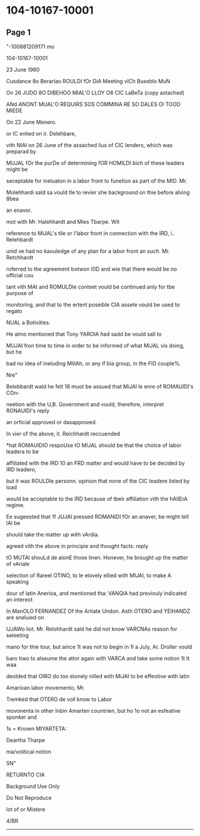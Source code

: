 # 104-10167-10001

## Page 1

"-100881209171 mo

104-10167-10001

23 June 1960

Cusdance 8o BerarIao ROULDI fOr DiA Meeting vICh Buseblo MuN

On 26 JUDO 8O DIBEHOO MIAL'O LLOY O8 CIC LaBeTa (copy astached)

ANd ANONT MUAL'O REQUIRS SOS COMMINA RE SO DALES OI TOOD MIEDE

On 22 June Menero.

or IC enlied on ir. Delehbare,

vith NIAl on 26 June of the assached lius of CIC lenders, which was preparad by

MUJAL fOr the purDe of determining fOR HOMILDI bich of these leaders might be

seceptable for ineluaton in a labor front to funetion as part of the MID. Mr.

Molehhardi sald sa vould tle to revier she background on thie before alving 8bea

an enavor.

mot with Mr. Halehhardt and Mies Tbarpe. Wit

reference to MiJAL's tile or l'labor front in connection with the IRD, i.. Relehbardt

unid ve had no kaouledge of any plan for a labor front an such. Mr. Retchhardt

roferred to the agreement botwon I0D and wie that there would be no official cou

tant vith MAt and ROMULDIe conteet vould be continued anly for tbe purpose of

monitoring, and that to the ertent poseible CIA assete vould be used to regato

NUAL a Botivities.

He almo mentioned that Tony YAROIA had sadd be vould sall to

MUJAI fron time to time in order to be informed of what MiJAL vis doing, but he

bad no idea of ineluding MillAh, or any if bia group, in the FID couple%.

Nre"

Belebbardt wald he felt 18 muot be assued that MiJAl le enre of ROMAUIDI's COn-

neetion with the U,B. Government and vould, therefore, interpret RONAUlDI's reply

an orficial approved or dasapproved.

In vier of the above, it. Reichhardt reccuended

*hat ROMAUIDIO respoUse tO MIJAL should be that the cholce of labor leadera to be

affiliated with the IRD 10 an FRD matter and would have to be decided by IRD leadero,

but it was ROULDIe personn. opinion that none of the CIC leadere listed by load

would be acceptable to the IRD because of tbeir affiliation vith the hAIlErA regime.

Ee sugeested that 1f JUJAl pressed ROMANIDI fOr an anaver, be might tell lAl be

should take the matter up with vArdia.

agreed vith the above in principie and thought facts: reply

tO MUTAl shouLd de alonE those linen. Honever, he brought up the matter of vAriale

selection of Rareel OTINO, to le elovely ellied with MIJAl, to make A speaking

dour of latin Anerioa, and mentioned tha: VANQlA had previouly indicated an intereot

In ManOLO FERNANDEZ Of the Artiate Undon. Asth OTERO and YElHANDZ are sneluied on

IJJAWo liot. Mr. Relohhardt sald he did not know VARCNAs reason for seleeting

mano for thie tour, but aince 1t was not to begin in 1l a July, Ar. Droller vould

baro tiwo to alseume the attor again with VARCA and take some notion 1t It waa

deolded that OIRO do too elonely nilled with MiJAl to be effeotive with latin

Amarioan labor movemento, Mr.

Tremked that OTERO de voll know to Labor

movonenta in other Inbin Amarten countrien, but ho 1o not an esfeative sponker and

1s = Known MIYARTETA:

Deartha Tharpe

ma/volitical notion

SN"

RETURNTO CIA

Background Use Only

Do Not Reproduce

lot of or Mistere

4/BR

---

